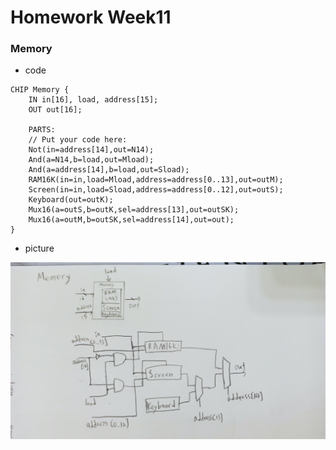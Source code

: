 # Homework Week11
### Memory
* code
```
CHIP Memory {
    IN in[16], load, address[15];
    OUT out[16];

    PARTS:
    // Put your code here:
    Not(in=address[14],out=N14);
    And(a=N14,b=load,out=Mload);
    And(a=address[14],b=load,out=Sload);
    RAM16K(in=in,load=Mload,address=address[0..13],out=outM);
    Screen(in=in,load=Sload,address=address[0..12],out=outS);
    Keyboard(out=outK);
    Mux16(a=outS,b=outK,sel=address[13],out=outSK);
    Mux16(a=outM,b=outSK,sel=address[14],out=out);
}
```
* picture

![PICTURE](https://github.com/victor0520/co109a/blob/master/homework/memory.jpg)